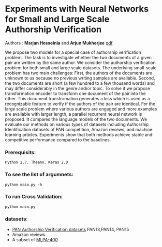 # Experiments with Neural Networks for Small and Large Scale Authorship Verification

Authors : **Marjan Hosseinia** and **Arjun Mukherjee** [pdf](https://arxiv.org/pdf/1803.06456.pdf)

We propose two models for a special case of authorship verification problem. The task is to investigate whether the two documents of a given pair are written by the same author. We consider the authorship verification problem for both small and large scale datasets. The underlying small-scale problem has two main challenges: First, the authors of the documents are unknown to us because no previous writing samples are available. Second, the two documents are short (a few hundred to a few thousand words) and may differ considerably in the genre and/or topic. To solve it we propose transformation encoder to transform one document of the pair into the other. This document transformation generates a loss which is used as a recognizable feature to verify if the authors of the pair are identical. For the large scale problem where various authors are engaged and more examples are available with larger length, a parallel recurrent neural network is proposed. It compares the language models of the two documents. We evaluate our methods on various types of datasets including Authorship Identification datasets of PAN competition, Amazon reviews, and machine learning articles. Experiments show that both methods achieve stable and competitive performance compared to the baselines.

### Prerequisits:
`Python 2.7, Theano, Keras 2.0`
### To see the list of argumnets:
 `python main.py -h` 
### To run  Cross Validation:
`python main.py`
 
### datasets:
* [PAN Authorship Verification datasets](http://pan.webis.de/data.html) PAN13,PAN14, PAN15
* Amazon reviews
* A subset of [MLPA-400](https://github.com/dainis-boumber/AA_CNN/wiki/MLPA-400-Dataset)
